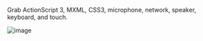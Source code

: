 Grab ActionScript 3, MXML, CSS3, microphone, network, speaker, keyboard, and touch.

![image](https://github.com/user-attachments/assets/85965920-e871-4aec-9778-16cd55a50ed5)
